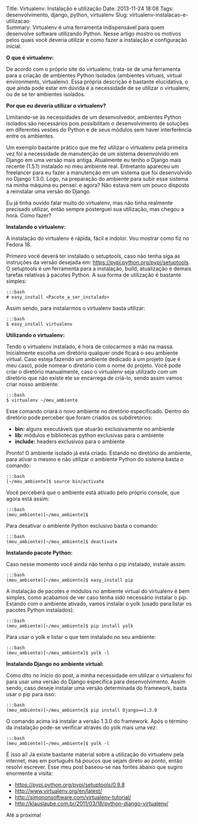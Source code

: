 Title: Virtualenv: Instalação e utilização
Date: 2013-11-24 18:08
Tags: desenvolvimento, django, python, virtualenv
Slug: virtualenv-instalacao-e-utilizacao  
Summary: Virtualenv é uma ferramenta indispensável para quem desenvolve software utilizando Python. Nesse artigo mostro os motivos pelos quais você deveria utilizar e como fazer a instalação e configuração inicial.

**O que é virtualenv:**

De acordo com o próprio site do virtualenv, trata-se de uma ferramenta
para a criação de ambientes Python isolados (ambientes virtuais, virtual
environments, virtualenv). Essa própria descrição é bastante
elucidativa, o que ainda pode estar em dúvida é a necessidade de se
utilizar o virtualenv, ou de se ter ambientes isolados.

**Por que eu deveria utilizar o virtualenv?**

Limitando-se às necessidades de um desenvolvedor, ambientes Python
isolados são necessários pois possibilitam o desenvolvimento de soluções
em diferentes vesões do Python e de seus módulos sem haver interferência
entre os ambientes.

Um exemplo bastante prático que me fez utilizar o virtualenv pela
primeira vez foi a necessidade de manutenção de um sistema desenvolvido
em Django em uma versão mais antiga. Atualmente eu tenho o Django mais
recente (1.5.1) instalado no meu ambiente real. Entretanto apareceu um
freelancer para eu fazer a manutenção em um sistema que foi desenvolvido
no Django 1.3.0. Logo, na preparação do ambiente para subir esse sistema
na minha máquina eu pensei: e agora? Não estava nem um pouco disposto a
reinstalar uma versão do Django.

Eu já tinha ouvido falar muito do virtualenv, mas não tinha realmente
precisado utilizar, então sempre posterguei sua utilização, mas chegou a
hora. Como fazer?

**Instalando o virtualenv:**

A instalação do virtualenv é rápida, fácil e indolor. Vou mostrar como
fiz no Fedora 18.

Primeiro você deverá ter instalado o setuptools, caso não tenha siga as
instruções da versão desejada em:
<https://pypi.python.org/pypi/setuptools>. O setuptools é um ferramenta
para a instalação, build, atualização e demais tarefas relativas à
pacotes Python. A sua forma de utilização é bastante simples:

    :::bash  
    # easy_install <Pacote_a_ser_instalado>  

Assim sendo, para instalarmos o virtualenv basta utilizar:

    :::bash  
    $ easy_install virtualenv  

**Utilizando o virtualenv:**

Tendo o virtualenv instalado, é hora de colocarmos a mão na massa.
Inicialmente escolha um diretório qualquer onde ficará o seu ambiente
virtual. Caso esteja fazendo um ambiente dedicado à um projeto (que é
meu caso), pode nomear o diretório com o nome do projeto. Você pode
criar o diretório manualmente, caso o virtualenv seja utilizado com um
diretório que não existe ele se encarrega de criá-lo, sendo assim vamos
criar nosso ambiente:

    :::bash   
    $ virtualenv ~/meu_ambiente  

Esse comando criará o novo ambiente no diretório especificado. Dentro do
diretório pode perceber que foram criados os subdiretórios:

-   **bin:** alguns executáveis que atuarão exclusivamente no ambiente
-   **lib:** módulos e bibliotecas python exclusivas para o ambiente
-   **include:** headers exclusivos para o ambiente

Pronto! O ambiente isolado já está criado. Estando no diretório do
ambiente, para ativar o mesmo e não utilizar o ambiente Python do
sistema basta o comando:

    :::bash  
    [~/meu_ambiente]$ source bin/activate  

Você perceberá que o ambiente está ativado pelo próprio console, que
agora está assim:

    :::bash  
    (meu_ambiente)[~/meu_ambiente]$  

Para desativar o ambiente Python exclusivo basta o comando:

    :::bash  
    (meu_ambiente)[~/meu_ambiente]$ deactivate  

**Instalando pacote Python:**

Caso nesse momento você ainda não tenha o pip instalado, instale assim:

    :::bash  
    (meu_ambiente)[~/meu_ambiente]$ easy_install pip  

A instalação de pacotes e módulos no ambiente virtual do virtualenv é
bem simples, como acabamos de ver caso tenha sido necessário instalar o
pip. Estando com o ambiente ativado, vamos instalar o yolk (usado para
listar os pacotes Python instalados):

    :::bash  
    (meu_ambiente)[~/meu_ambiente]$ pip install yolk  

Para usar o yolk e listar o que tem instalado no seu ambiente:

    :::bash  
    (meu_ambiente)[~/meu_ambiente]$ yolk -l  

**Instalando Django no ambiente virtual:**

Como dito no início do post, a minha necessidade em utilizar o
virtualenv foi para usar uma versão do Django específica para
desenvolvimento. Assim sendo, caso deseje instalar uma versão
determinada do framework, basta usar o pip para isso:

    :::bash  
    (meu_ambiente)[~/meu_ambiente]$ pip install Django==1.3.0  

O comando acima irá instalar a versão 1.3.0 do framework. Após o término
da instalação pode-se verificar através do yolk mais uma vez:

    :::bash  
    (meu_ambiente)[~/meu_ambiente]$ yolk -l  

É isso ai! Já existe bastante material sobre a utilização do virtualenv
pela internet, mas em português há poucos que sejam direto ao ponto,
então resolvi escrever. Esse meu post baseou-se nas fontes abaixo que
sugiro enormente a visita:

-   <https://pypi.python.org/pypi/setuptools/0.9.8>
-   <http://www.virtualenv.org/en/latest/>
-   <http://simononsoftware.com/virtualenv-tutorial/>
-   <http://klauslaube.com.br/2011/03/18/python-django-virtualenv/>

Até a próxima!

